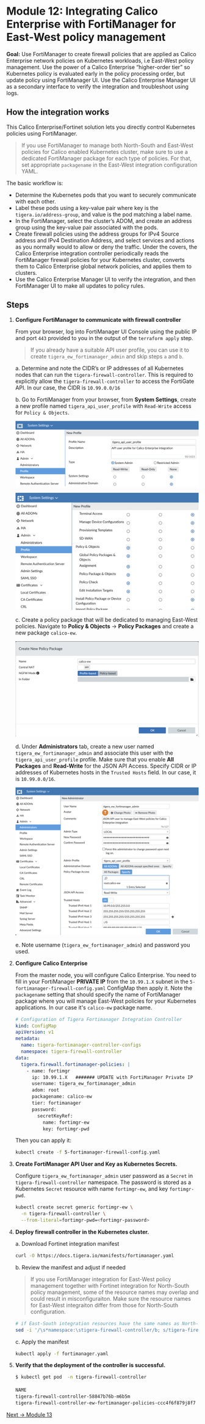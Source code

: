 # Module 12: Integrating Calico Enterprise with FortiManager for East-West policy management

**Goal:**  Use FortiManager to create firewall policies that are applied as Calico Enterprise network policies on Kubernetes workloads, i.e East-West policy management. Use the power of a Calico Enterprise “higher-order tier” so Kubernetes policy is evaluated early in the policy processing order, but update policy using FortiManager UI. Use the Calico Enterprise Manager UI as a secondary interface to verify the integration and troubleshoot using logs.

## How the integration works

This Calico Enterprise/Fortinet solution lets you directly control Kubernetes policies using FortiManager.

>If you use FortiManager to manage both North-South and East-West policies for Calico enabled Kubernetes cluster, make sure to use a dedicated FortiManager package for each type of policies. For that, set appropriate `packagename` in the East-West integration configuration YAML.

The basic workflow is:

- Determine the Kubernetes pods that you want to securely communicate with each other.
- Label these pods using a key-value pair where key is the `tigera.io/address-group`, and value is the pod matching a label name.
- In the FortiManager, select the cluster’s ADOM, and create an address group using the key-value pair associated with the pods.
- Create firewall policies using the address groups for IPv4 Source address and IPv4 Destination Address, and select services and actions as you normally would to allow or deny the traffic. Under the covers, the Calico Enterprise integration controller periodically reads the FortiManager firewall policies for your Kubernetes cluster, converts them to Calico Enterprise global network policies, and applies them to clusters.
- Use the Calico Enterprise Manager UI to verify the integration, and then FortiManager UI to make all updates to policy rules.

## Steps

1. **Configure FortiManager to communicate with firewall controller**

    From your browser, log into FortiManager UI Console using the public IP and port `443` provided to you in the output of the `terraform apply` step.

    >If you already have a suitable API user profile, you can use it to create `tigera_ew_fortimanager_admin` and skip steps `a` and `b`.

    a. Determine and note the CIDR’s or IP addresses of all Kubernetes nodes that can run the `tigera-firewall-controller`. This is required to explicitly allow the `tigera-firewall-controller` to access the FortiGate API. In our case, the CIDR is `10.99.0.0/16`

    b. Go to FortiManager from your browser, from **System Settings**, create a new  profile named `tigera_api_user_profile` with `Read-Write` access for `Policy & Objects`.

    ![fortimanager_user_profile1.png](../img/fortimanager_user_profile1.png)

    ![fortimanager_user_profile2.png](../img/fortimanager_user_profile2.png)

    c. Create a policy package that will be dedicated to managing East-West policies. Navigate to **Policy & Objects** -> **Policy Packages** and create a new package `calico-ew`.

    ![fortinet_package_calico_ew.png](../img/fortinet_package_calico_ew.png)

    d. Under **Administrators** tab, create a new user named `tigera_ew_fortimanager_admin` and associate this user with the `tigera_api_user_profile` profile. Make sure that you enable **All Packages** and **Read-Write** for the JSON API Access. Specify CIDR or IP addresses of Kubernetes hosts in the `Trusted Hosts` field. In our case, it is `10.99.0.0/16`.

    ![fortimanager_create_user_ew.png](../img/fortimanager_create_user_ew.png)

    e. Note username (`tigera_ew_fortimanager_admin`) and password you used.

2. **Configure Calico Enterprise**

    From the master node, you will configure Calico Enterprise. You need to fill in your FortiManager  **PRIVATE IP** from the `10.99.1.X` subnet in the `5-fortimanager-firewall-config.yaml` ConfigMap then apply it. Note the `packagename` setting that should specify the name of FortiManager package where you will manage East-West policies for your Kubernetes applications. In our case it's `calico-ew` package name.

    ```yaml
    # Configuration of Tigera Fortimanager Integration Controller
    kind: ConfigMap
    apiVersion: v1
    metadata:
      name: tigera-fortimanager-controller-configs
      namespace: tigera-firewall-controller
    data:
      tigera.firewall.fortimanager-policies: |
        - name: fortimgr
          ip: 10.99.1.X   ####### UPDATE with FortiManager Private IP
          username: tigera_ew_fortimanager_admin
          adom: root
          packagename: calico-ew
          tier: fortimanager
          password:
            secretKeyRef:
              name: fortimgr-ew
              key: fortimgr-pwd
    ```

    Then you can apply it:

    ```bash
    kubectl create -f 5-fortimanager-firewall-config.yaml
    ```

3. **Create FortiManager API User and Key as Kubernetes Secrets.**

    Configure `tigera_ew_fortimanager_admin` user password as a `Secret` in `tigera-firewall-controller` namespace.
    The password is stored as a Kubernetes `Secret` resource with name `fortimgr-ew`, and key `fortimgr-pwd`.

    ```bash
    kubectl create secret generic fortimgr-ew \
      -n tigera-firewall-controller \
      --from-literal=fortimgr-pwd=<fortimgr-password>
    ```

4. **Deploy firewall controller in the Kubernetes cluster.**

    a. Download Fortinet integration manifest

    ```bash
    curl -O https://docs.tigera.io/manifests/fortimanager.yaml
    ```

    b. Review the manifest and adjust if needed

    >If you use FortiManager integration for East-West policy management together with Fortinet integration for North-South policy management, some of the resource names may overlap and could result in misconfiguraiton. Make sure the resource names for East-West integraiton differ from those for North-South configuration.

    ```bash
    # if East-South integration resources have the same names as North-South integration, rename them to avoid any configuration collisions
    sed -i '/\s*namespace:\stigera-firewall-controller/b; s/tigera-firewall-controller/tigera-firewall-controller-ew/g' fortimanager.yaml
    ```

    c. Apply the manifest

    ```bash
    kubectl apply -f fortimanager.yaml
    ```

5. **Verify that the deployment of the controller is successful.**

    ```bash
    $ kubectl get pod  -n tigera-firewall-controller

    NAME                                                                 READY   STATUS    RESTARTS   AGE
    tigera-firewall-controller-58847b76b-m6b5m                           1/1     Running   0          14m
    tigera-firewall-controller-ew-fortimanager-policies-ccc4f6f879j8f7   1/1     Running   0          1m
    ```

[Next -> Module 13](../modules/deploy-app-1.md)
